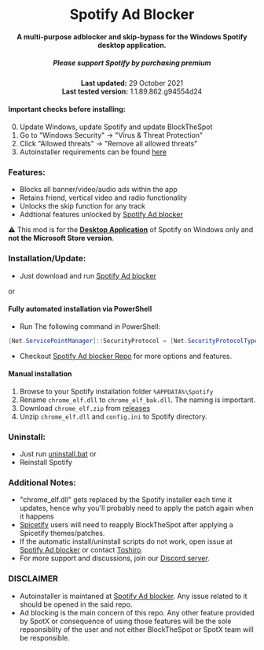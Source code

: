 <center>
    <h1 align="center">Spotify Ad Blocker</h1>
    <h4 align="center">A multi-purpose adblocker and skip-bypass for the <strong>Windows</strong> Spotify desktop application.</h4>
    <h5 align="center">Please support Spotify by purchasing premium</h5>
    <p align="center">
        <strong>Last updated:</strong> 29 October 2021<br>
        <strong>Last tested version:</strong> 1.1.89.862.g94554d24
    </p> 
</center>

#### Important checks before installing:

0. Update Windows, update Spotify and update BlockTheSpot
1. Go to "Windows Security" -> "Virus & Threat Protection"
2. Click "Allowed threats" -> "Remove all allowed threats"
3. Autoinstaller requirements can be found [here](https://github.com/amd64fox/SpotX#system-requirements)

### Features:

- Blocks all banner/video/audio ads within the app
- Retains friend, vertical video and radio functionality
- Unlocks the skip function for any track
- Addtional features unlocked by [Spotify Ad blocker](https://github.com/Toshir-96/Spotify-Ad-Blocker)

:warning: This mod is for the [**Desktop Application**](https://www.spotify.com/download/windows/) of Spotify on Windows only and **not the Microsoft Store version**.

### Installation/Update:

- Just download and run [Spotify Ad blocker](https://github.com/Toshir-96/Spotify-Ad-Blocker)

or

#### Fully automated installation via PowerShell

- Run The following command in PowerShell:

```ps1
[Net.ServicePointManager]::SecurityProtocol = [Net.SecurityProtocolType]::Tls12; iex "& { $((iwr -useb 'https://raw.githubusercontent.com/amd64fox/SpotX/main/Install.ps1').Content) } -confirm_uninstall_ms_spoti -confirm_spoti_recomended_over -podcasts_on -cache_off -block_update_off -exp_standart -hide_col_icon_off -start_spoti"
```

- Checkout [Spotify Ad blocker Repo](https://github.com/Toshir-96/Spotify-Ad-Blocker) for more options and features.

#### Manual installation

1. Browse to your Spotify installation folder `%APPDATA%\Spotify`
2. Rename `chrome_elf.dll` to `chrome_elf_bak.dll`. The naming is important.
3. Download `chrome_elf.zip` from [releases](https://github.com/mrpond/BlockTheSpot/releases)
4. Unzip `chrome_elf.dll` and `config.ini` to Spotify directory.

### Uninstall:

- Just run [uninstall.bat](https://github.com/Toshir-96/Spotify-Ad-Blocker/Uninstall.bat)
  or
- Reinstall Spotify

### Additional Notes:

- "chrome_elf.dll" gets replaced by the Spotify installer each time it updates, hence why you'll probably need to apply the patch again when it happens
- [Spicetify](https://github.com/Toshiro-96) users will need to reapply BlockTheSpot after applying a Spicetify themes/patches.
- If the automatic install/uninstall scripts do not work, open issue at [Spotify Ad blocker](https://github.com/Toshir-96/Spotify-Ad-Blocker) or contact [Toshiro](https://github.com/Toshir-96).
- For more support and discussions, join our [Discord server](https://discord.gg/p43cusgUPm).

### DISCLAIMER

- Autoinstaller is maintaned at [Spotify Ad blocker](https://github.com/Toshir-96/Spotify-Ad-Blocker). Any issue related to it should be opened in the said repo. 
- Ad blocking is the main concern of this repo. Any other feature provided by SpotX or consequence of using those features will be the sole repsonsiblity of the user and not either BlockTheSpot or SpotX team will be responsible.
